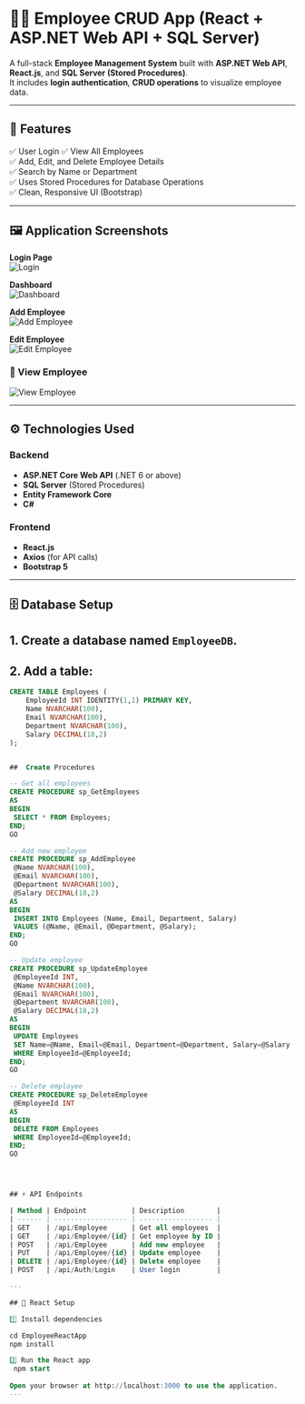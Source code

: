# 🧑‍💼 Employee CRUD App (React + ASP.NET Web API + SQL Server)

A full-stack **Employee Management System** built with **ASP.NET Web API**, **React.js**, and **SQL Server (Stored Procedures)**.  
It includes **login authentication**, **CRUD operations**  to visualize employee data.

---

## 🚀 Features

✅ User Login
✅ View All Employees  
✅ Add, Edit, and Delete Employee Details  
✅ Search by Name or Department   
✅ Uses Stored Procedures for Database Operations  
✅ Clean, Responsive UI (Bootstrap)

---



## 🖼️ Application Screenshots

**Login Page**  
![Login](EmployeeAPI/EmployeeAPI/screenshots/Login.jpg)  

**Dashboard**  
![Dashboard](EmployeeAPI/EmployeeAPI/screenshots/Dashboard.jpg)  

**Add Employee**  
![Add Employee](EmployeeAPI/EmployeeAPI/screenshots/AddEmployee.jpg)  

**Edit Employee**  
![Edit Employee](EmployeeAPI/EmployeeAPI/screenshots/EditEmployee.jpg)  

### 🔹 View Employee
![View Employee](EmployeeAPI/EmployeeAPI/screenshots/ViewEmployee.jpg)

---

## ⚙️ Technologies Used

### Backend
- **ASP.NET Core Web API** (.NET 6 or above)
- **SQL Server** (Stored Procedures)
- **Entity Framework Core**
- **C#**

### Frontend
- **React.js**
- **Axios** (for API calls)
- **Bootstrap 5**

---

## 🗄️ Database Setup

## 1. Create a database named `EmployeeDB`.
## 2. Add a table:
   ```sql
   CREATE TABLE Employees (
       EmployeeId INT IDENTITY(1,1) PRIMARY KEY,
       Name NVARCHAR(100),
       Email NVARCHAR(100),
       Department NVARCHAR(100),
       Salary DECIMAL(18,2)
   );


##  Create Procedures
   
-- Get all employees
CREATE PROCEDURE sp_GetEmployees
AS
BEGIN
    SELECT * FROM Employees;
END;
GO

-- Add new employee
CREATE PROCEDURE sp_AddEmployee
    @Name NVARCHAR(100),
    @Email NVARCHAR(100),
    @Department NVARCHAR(100),
    @Salary DECIMAL(18,2)
AS
BEGIN
    INSERT INTO Employees (Name, Email, Department, Salary)
    VALUES (@Name, @Email, @Department, @Salary);
END;
GO

-- Update employee
CREATE PROCEDURE sp_UpdateEmployee
    @EmployeeId INT,
    @Name NVARCHAR(100),
    @Email NVARCHAR(100),
    @Department NVARCHAR(100),
    @Salary DECIMAL(18,2)
AS
BEGIN
    UPDATE Employees
    SET Name=@Name, Email=@Email, Department=@Department, Salary=@Salary
    WHERE EmployeeId=@EmployeeId;
END;
GO

-- Delete employee
CREATE PROCEDURE sp_DeleteEmployee
    @EmployeeId INT
AS
BEGIN
    DELETE FROM Employees
    WHERE EmployeeId=@EmployeeId;
END;
GO




## ⚡ API Endpoints

| Method | Endpoint           | Description        |
| ------ | ------------------ | ------------------ |
| GET    | /api/Employee      | Get all employees  |
| GET    | /api/Employee/{id} | Get employee by ID |
| POST   | /api/Employee      | Add new employee   |
| PUT    | /api/Employee/{id} | Update employee    |
| DELETE | /api/Employee/{id} | Delete employee    |
| POST   | /api/Auth/Login    | User login         |

---

## 🧩 React Setup

1️⃣ Install dependencies

cd EmployeeReactApp
npm install

2️⃣ Run the React app
    npm start
    
Open your browser at http://localhost:3000 to use the application.
---



